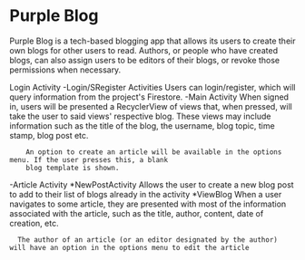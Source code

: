 # Purple Blog

Purple Blog is a tech-based blogging app that allows its users to create their own blogs for other users to read. 
Authors, or people who have created blogs, can also assign users to be editors of their blogs, or revoke those permissions when necessary. 

Login Activity
  -Login/SRegister Activities
    Users can login/register, which will query information from the project's Firestore.
  -Main Activity
        When signed in, users will be presented a RecyclerView of views that, when pressed, will take the user to said views' 
        respective blog. These views may include information such as the title of the blog, the username, 
        blog topic, time stamp, blog post etc.
        
        An option to create an article will be available in the options menu. If the user presses this, a blank 
        blog template is shown.
  -Article Activity
    *NewPostActivity
      Allows the user to create a new blog post to add to their list of blogs already in the activity
    *ViewBlog
      When a user navigates to some article, they are presented with most of the information associated 
      with the article, such as the title, author, content, date of creation, etc.

      The author of an article (or an editor designated by the author) will have an option in the options menu to edit the article
